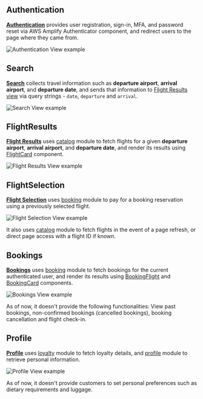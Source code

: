 ## Authentication

**[Authentication](./views/Authentication.vue)** provides user registration, sign-in, MFA, and password reset via AWS Amplify Authenticator component, and redirect users to the page where they came from.

![Authentication View example](../../../media/frontend_views_authentication.png)

## Search

**[Search](./views/FlightResults.vue)** collects travel information such as **departure airport**, **arrival airport**, and **departure date**, and sends that information to [Flight Results view](#FlightResults) via query strings - `date`, `departure` and `arrival`.

![Search View example](../../../media/frontend_views_search.png)

## FlightResults

**[Flight Results](./views/FlightResults.vue)** uses [catalog](./store/catalog/README.md) module to fetch flights for a given **departure airport**, **arrival airport**, and **departure date**, and render its results using [FlightCard](./components/FlightCard.vue) component.

![Flight Results View example](../../../media/frontend_views_flight_results.png)

## FlightSelection

**[Flight Selection](./views/FlightSelection.vue)** uses [booking](./store/booking/README.md) module to pay for a booking reservation using a previously selected flight.

![Flight Selection View example](../../../media/frontend_views_flight_selection.png)

It also uses [catalog](./store/catalog/README.md) module to fetch flights in the event of a page refresh, or direct page access with a flight ID if known.

## Bookings

**[Bookings](./views/Bookings.vue)** uses [booking](./store/booking/README.md) module to fetch bookings for the current authenticated user, and render its results using [BookingFlight](./components/BookingFlight.vue) and [BookingCard](./components/BookingCard.vue) components. 

![Bookings View example](../../../media/frontend_views_bookings.png)

As of now, it doesn't provide the following functionalities: View past bookings, non-confirmed bookings (cancelled bookings), booking cancellation and flight check-in.

## Profile

**[Profile](./views/Profile.vue)** uses [loyalty](./store/loyalty/README.md) module to fetch loyalty details, and 
[profile](./store/profile/README.md) module to retrieve personal information.

![Profile View example](../../../media/frontend_views_profile.png)

As of now, it doesn't provide customers to set personal preferences such as dietary requirements and luggage.